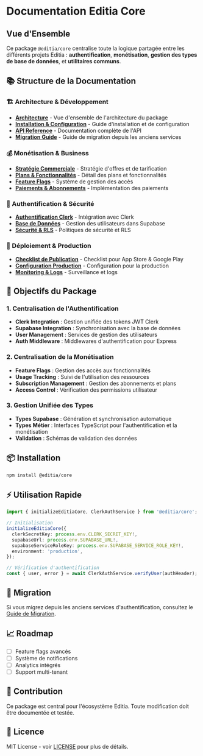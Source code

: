 # Documentation Editia Core

## Vue d'Ensemble

Ce package `@editia/core` centralise toute la logique partagée entre les différents projets Editia : **authentification**, **monétisation**, **gestion des types de base de données**, et **utilitaires communs**.

## 📚 Structure de la Documentation

### 🏗️ Architecture & Développement

- **[Architecture](./architecture/README.md)** - Vue d'ensemble de l'architecture du package
- **[Installation & Configuration](./setup/README.md)** - Guide d'installation et de configuration
- **[API Reference](./api/README.md)** - Documentation complète de l'API
- **[Migration Guide](./migration/README.md)** - Guide de migration depuis les anciens services

### 💰 Monétisation & Business

- **[Stratégie Commerciale](./business/strategy.md)** - Stratégie d'offres et de tarification
- **[Plans & Fonctionnalités](./business/plans.md)** - Détail des plans et fonctionnalités
- **[Feature Flags](./business/feature-flags.md)** - Système de gestion des accès
- **[Paiements & Abonnements](./business/payments.md)** - Implémentation des paiements

### 🔐 Authentification & Sécurité

- **[Authentification Clerk](./auth/clerk-integration.md)** - Intégration avec Clerk
- **[Base de Données](./auth/database.md)** - Gestion des utilisateurs dans Supabase
- **[Sécurité & RLS](./auth/security.md)** - Politiques de sécurité et RLS

### 🚀 Déploiement & Production

- **[Checklist de Publication](./deployment/publishing-checklist.md)** - Checklist pour App Store & Google Play
- **[Configuration Production](./deployment/production.md)** - Configuration pour la production
- **[Monitoring & Logs](./deployment/monitoring.md)** - Surveillance et logs

## 🎯 Objectifs du Package

### 1. Centralisation de l'Authentification

- **Clerk Integration** : Gestion unifiée des tokens JWT Clerk
- **Supabase Integration** : Synchronisation avec la base de données
- **User Management** : Services de gestion des utilisateurs
- **Auth Middleware** : Middlewares d'authentification pour Express

### 2. Centralisation de la Monétisation

- **Feature Flags** : Gestion des accès aux fonctionnalités
- **Usage Tracking** : Suivi de l'utilisation des ressources
- **Subscription Management** : Gestion des abonnements et plans
- **Access Control** : Vérification des permissions utilisateur

### 3. Gestion Unifiée des Types

- **Types Supabase** : Génération et synchronisation automatique
- **Types Métier** : Interfaces TypeScript pour l'authentification et la monétisation
- **Validation** : Schémas de validation des données

## 📦 Installation

```bash
npm install @editia/core
```

## ⚡ Utilisation Rapide

```typescript
import { initializeEditiaCore, ClerkAuthService } from '@editia/core';

// Initialisation
initializeEditiaCore({
  clerkSecretKey: process.env.CLERK_SECRET_KEY!,
  supabaseUrl: process.env.SUPABASE_URL!,
  supabaseServiceRoleKey: process.env.SUPABASE_SERVICE_ROLE_KEY!,
  environment: 'production',
});

// Vérification d'authentification
const { user, error } = await ClerkAuthService.verifyUser(authHeader);
```

## 🔄 Migration

Si vous migrez depuis les anciens services d'authentification, consultez le [Guide de Migration](./migration/README.md).

## 📈 Roadmap

- [ ] Feature flags avancés
- [ ] Système de notifications
- [ ] Analytics intégrés
- [ ] Support multi-tenant

## 🤝 Contribution

Ce package est central pour l'écosystème Editia. Toute modification doit être documentée et testée.

## 📄 Licence

MIT License - voir [LICENSE](../LICENSE) pour plus de détails.
